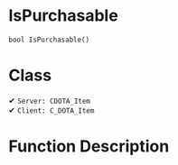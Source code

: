 # IsPurchasable
```
bool IsPurchasable()
```
# Class
✔ `Server: CDOTA_Item`  
✔ `Client: C_DOTA_Item`  

# Function Description

